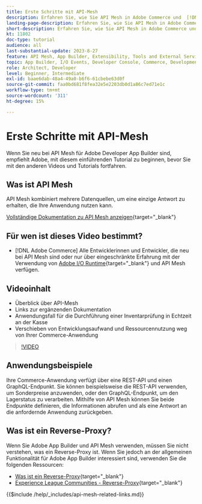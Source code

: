 ```yaml
---
title: Erste Schritte mit API-Mesh
description: Erfahren Sie, wie Sie API Mesh in Adobe Commerce und  [!DNL Adobe App Builder]. Erfahren Sie mehr über die Installation von Adobe App Builder, die Arbeit mit Projekten, die Erstellung eines GraphQL-Reverse-Proxys und vieles mehr.
landing-page-description: Erfahren Sie, wie Sie API Mesh in Adobe Commerce und  [!DNL Adobe App Builder]. Erfahren Sie mehr über die Installation von Adobe IO, die Arbeit mit Projekten, die Erstellung eines GraphQL-Reverse-Proxys und vieles mehr.
short-description: Erfahren Sie, wie Sie API Mesh in Adobe Commerce und  [!DNL Adobe App Builder]. Erfahren Sie mehr über die Installation von Adobe IO, die Arbeit mit Projekten, die Erstellung eines GraphQL-Reverse-Proxys und vieles mehr.
kt: 11802
doc-type: tutorial
audience: all
last-substantial-update: 2023-8-27
feature: API Mesh, App Builder, Extensibility, Tools and External Services, Backend Development
topic: App Builder, I/O Events, Developer Console, Commerce, Development, Integrations
role: Architect, Developer
level: Beginner, Intermediate
exl-id: baae6dab-48a4-49a0-b6f6-61cbebe63d0f
source-git-commit: faa0bd681f8fea32e5e2203db0d1a86c7ed71e1c
workflow-type: tm+mt
source-wordcount: '311'
ht-degree: 15%

---
```


# Erste Schritte mit API-Mesh

Wenn Sie neu bei API Mesh für Adobe Developer App Builder sind, empfiehlt Adobe, mit diesem einführenden Tutorial zu beginnen, bevor Sie mit den anderen Videos und Tutorials fortfahren.

## Was ist API Mesh

API Mesh kombiniert mehrere Datenquellen, um eine einzige Antwort zu erhalten, die Ihre Anwendung nutzen kann.

[Vollständige Dokumentation zu API Mesh anzeigen](https://developer.adobe.com/graphql-mesh-gateway/gateway/overview/){target="_blank"}

## Für wen ist dieses Video bestimmt?

* [!DNL Adobe Commerce] Alle Entwicklerinnen und Entwickler, die neu bei API Mesh sind oder nur über eingeschränkte Erfahrung mit der Verwendung von [Adobe I/O Runtime](https://developer.adobe.com/runtime/docs/guides/overview/){target="_blank"} und API Mesh verfügen.

## Videoinhalt

* Überblick über API-Mesh
* Links zur ergänzenden Dokumentation
* Anwendungsfall für die Durchführung einer Inventarprüfung in Echtzeit an der Kasse
* Verschieben von Entwicklungsaufwand und Ressourcennutzung weg von Ihrer Commerce-Anwendung

>[!VIDEO](https://video.tv.adobe.com/v/3417534?quality=12&learn=on)

## Anwendungsbeispiele

Ihre Commerce-Anwendung verfügt über eine REST-API und einen GraphQL-Endpunkt. Sie können beispielsweise die REST-API verwenden, um Sonderpreise anzuwenden, oder den GraphQL-Endpunkt, um den Lagerstatus zu verarbeiten. Mithilfe von API Mesh können Sie beide Endpunkte definieren, die Informationen abrufen und als eine Antwort an die anfordernde Anwendung zurückgeben.

## Was ist ein Reverse-Proxy?

Wenn Sie Adobe App Builder und API Mesh verwenden, müssen Sie nicht verstehen, was ein Reverse-Proxy ist. Wenn Sie jedoch an der allgemeinen Funktionalität für Adobe App Builder interessiert sind, verwenden Sie die folgenden Ressourcen:

* [Was ist ein Reverse-Proxy](https://www.imperva.com/learn/performance/reverse-proxy/){target="_blank"}
* [Experience League Communities - Reverse-Proxy](https://experienceleaguecommunities.adobe.com/t5/adobe-experience-manager/proxy-and-reverse-proxy-for-website/m-p/565772?profile.language=de){target="_blank"}

{{$include /help/_includes/api-mesh-related-links.md}}
